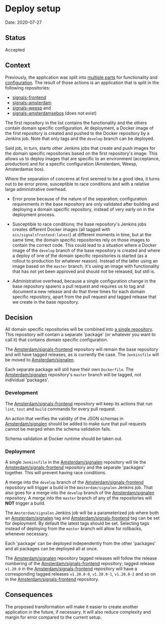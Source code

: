 # Deploy setup

Date: 2020-07-27

## Status

Accepted

## Context

Previously, the application was split into [multiple parts](./0004-multi-tenant-architecture.md) for functionality and [configuration](./0003-application-configuration-setup.md). The result of those actions is an application that is split in the following repositories:

- [signals-frontend](https://github.com/Amsterdam/signals-frontend)
- [signals-amsterdam](https://github.com/Amsterdam/signals-amsterdam)
- [signals-weesp](https://github.com/Amsterdam/signals-weesp) and
- [signals-amsterdamsebos](https://github.com/Amsterdam/signals-amsterdamsebos) (does not exist)

The first repository in the list contains the functionality and the others contain domain specific configuration. At deployment, a Docker image of the first repository is created and pushed to the Docker repository by a Jenkins job. Note that only tags and the `develop` branch can be deployed.

Said job, in turn, starts other Jenkins jobs that create and push images for the domain specific repositories based on the first repository's image. This allows us to deploy images that are specific to an environment (acceptance, production) and for a specific configuration (Amsterdam, Weesp, Amsterdamse bos).

Where the separation of concerns at first seemed to be a good idea, it turns out to be error prone, susceptible to race conditions and with a relative large administrative overhead.

- Error prone because of the nature of the separation; configuration requirements in the base repository are only validated after building and deploying a domain specific repository, instead of very early on in the deployment process.

- Susceptible to race conditions; the base repository's Jenkins jobs creates different Docker images (all tagged with `ois/signalsfrontend:latest`) at different moments in time, but at the same time, the domain specific repositories rely on those images to contain the correct code. This could lead to a situation where a Docker image of the `develop` branch of the base repository is created and where a deploy of one of the domain specific repositories is started (as a rollout to production for whatever reason). Instead of the latter using an image based on the `master` branch, it's using an image with functionality that has not yet been approved and should not be released, but still is.

- Administrative overhead, because a single configuration change in the base repository spawns a pull request and requires us to tag and document a new release and do that three times for each domain specific repository, apart from the pull request and tagged release that we create in the base repository.

## Decision

All domain specific repositories will be combined into [a single repository](https://github.com/Amsterdam/signalen). This repository will contain a separate 'package' (or whatever you want to call it) that contains domain specific configuration.

The [Amsterdam/signals-frontend](https://github.com/Amsterdam/signals-frontend) repository will remain the base repository and will have tagged releases, as is currently the case. The `Jenkinsfile` will be moved to [Amsterdam/signalen](https://github.com/Amsterdam/signalen).

Each separate package will still have their own `Dockerfile`. The [Amsterdam/signalen](https://github.com/Amsterdam/signalen) repository's `master` branch will be tagged, not individual 'packages'.

### Development

The [Amsterdam/signals-frontend](https://github.com/Amsterdam/signals-frontend) repository will keep its actions that run `lint`, `test` and `build` commands for every pull request.

An action that verifies the validity of the JSON schemas in [Amsterdam/signalen](https://github.com/Amsterdam/signalen) should be added to make sure that pull requests cannot be merged when the schema validation fails.

Schema validation at Docker runtime should be taken out.

### Deployment

A single `Jenkinsfile` in the [Amsterdam/signalen](https://github.com/Amsterdam/signalen) repository will tie the [Amsterdam/signals-frontend](https://github.com/Amsterdam/signals-frontend) repository and the separate 'packages' together. This will prevent having race conditions.

A merge into the `develop` branch of the [Amsterdam/signals-frontend](https://github.com/Amsterdam/signals-frontend) repository will trigger a build in the `Amsterdam/signalen` Jenkins job. That also goes for a merge into the `develop` branch of the [Amsterdam/signalen](https://github.com/Amsterdam/signalen) repository. A merge into the `master` branch of any of the repositories will __NOT__ trigger a build.

The `Amsterdam/signalen` Jenkins job will be a parameterized job where both an [Amsterdam/signalen](https://github.com/Amsterdam/signalen) tag and [Amsterdam/signals-frontend](https://github.com/Amsterdam/signals-frontend) tag can be set for deployment. By default the latest tags should be set. Selecting tags instead of deploying from the `master` branch will allow for rollbacks, whenever necessary.

Each 'package' can be deployed independently from the other 'packages' and all packages can be deployed all at once.

The [Amsterdam/signalen](https://github.com/Amsterdam/signalen) repository tagged releases will follow the release numbering of the [Amsterdam/signals-frontend](https://github.com/Amsterdam/signals-frontend) repository; tagged release `v1.20.0` in the [Amsterdam/signals-frontend](https://github.com/Amsterdam/signals-frontend) repository will have a corresponding tagged releases `v1.20.0-0`, `v1.20.0-1`, `v1.20.0-2` and so on in the [Amsterdam/signals-frontend](https://github.com/Amsterdam/signals-frontend) repository.

## Consequences

The proposed transformation will make it easier to create another application in the future, if necessary. It will also reduce complexity and margin for error compared to the current setup.
